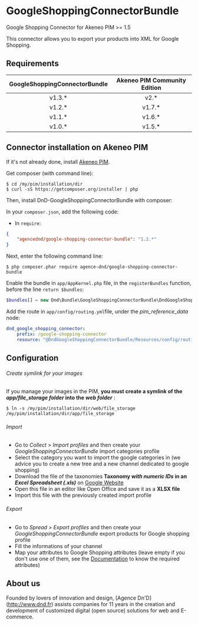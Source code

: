 GoogleShoppingConnectorBundle
=============================

Google Shopping Connector for Akeneo PIM >= 1.5

This connector allows you to export your products into XML for Google Shopping.

## Requirements

| GoogleShoppingConnectorBundle   | Akeneo PIM Community Edition |
|:-------------------------------:|:----------------------------:|
| v1.3.*                          | v2.*                         |
| v1.2.*                          | v1.7.*                       |
| v1.1.*                          | v1.6.*                       |
| v1.0.*                          | v1.5.*                       |

## Connector installation on Akeneo PIM

If it's not already done, install [Akeneo PIM](https://github.com/akeneo/pim-community-standard).

Get composer (with command line):
```console
$ cd /my/pim/installation/dir
$ curl -sS https://getcomposer.org/installer | php
```

Then, install DnD-GoogleShoppingConnectorBundle with composer:

In your ```composer.json```, add the following code:

* In `require`:

```json
{
    "agencednd/google-shopping-connector-bundle": "1.2.*"
}
```

Next, enter the following command line:
```console
$ php composer.phar require agence-dnd/google-shopping-connector-bundle
```

Enable the bundle in ```app/AppKernel.php``` file, in the ```registerBundles``` function, before the line ```return $bundles```:
```php
$bundles[] = new Dnd\Bundle\GoogleShoppingConnectorBundle\DndGoogleShoppingConnectorBundle();
```

Add the route in ```app/config/routing.yml```file, under the _pim_reference_data_ node:
```yml
dnd_google_shopping_connector:
    prefix: /google-shopping-connector
    resource: "@DndGoogleShoppingConnectorBundle/Resources/config/routing.yml"
```

## Configuration

###### Create symlink for your images

If you manage your images in the PIM, **you must create a symlink of the _app/file_storage folder_ into the _web folder_** :
```console
$ ln -s /my/pim/installation/dir/web/file_storage /my/pim/installation/dir/app/file_storage
```

###### Import

* Go to _Collect_ > _Import profiles_ and then create your _GoogleShoppingConnectorBundle_ import categories profile
* Select the category you want to import the google categories in (we advice you to create a new tree and a new channel dedicated to google shopping)
* Download the file of the taxonomies **Taxonomy _with numeric IDs_ in an _Excel Spreadsheet (.xls)_** on [Google Website](https://support.google.com/merchants/answer/160081?hl=en&ref_topic=3404778)
* Open this file in an editor like Open Office and save it as a **XLSX file**
* Import this file with the previously created import profile

###### Export

* Go to _Spread_ > _Export profiles_ and then create your _GoogleShoppingConnectorBundle_ export products for Google shopping profile
* Fill the informations of your channel
* Map your attributes to Google Shopping attributes (leave empty if you don't use one of them, see the [Documentation](https://support.google.com/merchants/answer/1344057?hl=en&ref_topic=3404778) to know the required attributes)

## About us
Founded by lovers of innovation and design, [Agence Dn'D] (http://www.dnd.fr) assists companies for 11 years in the creation and development of customized digital (open source) solutions for web and E-commerce.
